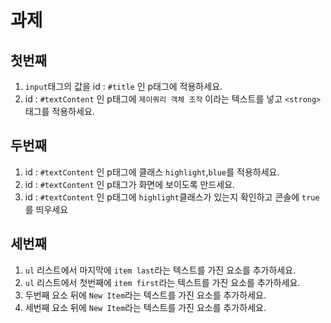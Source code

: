 # 과제

## 첫번째

1. `input`태그의 값을 id : `#title` 인 p태그에 적용하세요.
2. id : `#textContent` 인 p태그에 `제이쿼리 객체 조작` 이라는 텍스트를 넣고 `<strong>`태그를 적용하세요.

## 두번째

1. id : `#textContent` 인 p태그에 클래스 `highlight`,`blue`를 적용하세요.
2. id : `#textContent` 인 p태그가 화면에 보이도록 만드세요.
3. id : `#textContent` 인 p태그에 `highlight`클래스가 있는지 확인하고 콘솔에 `true`를 띄우세요

## 세번째

1. `ul` 리스트에서 마지막에 `item last`라는 텍스트를 가진 요소를 추가하세요.
2. `ul` 리스트에서 첫번째에 `item first`라는 텍스트를 가진 요소를 추가하세요.
3. 두번째 요소 뒤에 `New Item`라는 텍스트를 가진 요소를 추가하세요.
4. 세번째 요소 뒤에 `New Item`라는 텍스트를 가진 요소를 추가하세요.
